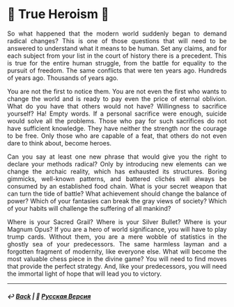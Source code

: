 # 🦸 True Heroism 🦸
<p align="justify">So what happened that the modern world suddenly began to demand radical changes? This is one of those questions that will need to be answered to understand what it means to be human. Set any claims, and for each subject from your list in the court of history there is a precedent. This is true for the entire human struggle, from the battle for equality to the pursuit of freedom. The same conflicts that were ten years ago. Hundreds of years ago. Thousands of years ago.</p>

<p align="justify">You are not the first to notice them. You are not even the first who wants to change the world and is ready to pay even the price of eternal oblivion. What do you have that others would not have? Willingness to sacrifice yourself? Ha! Empty words. If a personal sacrifice were enough, suicide would solve all the problems. Those who pay for such sacrifices do not have sufficient knowledge. They have neither the strength nor the courage to be free. Only those who are capable of a feat, that others do not even dare to think about, become heroes.</p> 

<p align="justify">Can you say at least one new phrase that would give you the right to declare your methods radical? Only by introducing new elements can we change the archaic reality, which has exhausted its structures. Boring gimmicks, well-known patterns, and battered clichés will always be consumed by an established food chain. What is your secret weapon that can turn the tide of battle? What achievement should change the balance of power? Which of your fantasies can break the gray views of society?  Which of your habits will challenge the suffering of all mankind?</p> 

<p align="justify">Where is your Sacred Grail? Where is your Silver Bullet? Where is your Magnum Opus? If you are a hero of world significance, you will have to play trump cards. Without them, you are a mere wobble of statistics in the ghostly sea of your  predecessors. The same harmless layman and a forgotten fragment of modernity, like everyone else. What will become the most valuable chess piece in the divine game? You will need to find moves that provide the perfect strategy. And, like your predecessors, you will need the immortal light of hope that will lead you to victory.</p>

***

##### ↩️ [Back](index.md) | 🌻 [Русская Версия](true_heroism-2.md)
